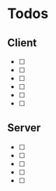 # Todos

## Client

- [ ] 
- [ ] 
- [ ] 
- [ ] 
- [ ] 
- [ ] 

## Server

- [ ] 
- [ ] 
- [ ] 
- [ ] 
- [ ] 
